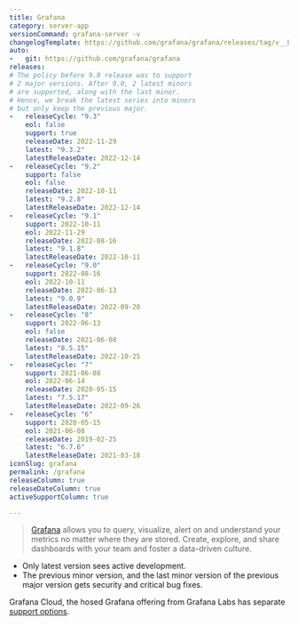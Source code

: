 ```yaml
---
title: Grafana
category: server-app
versionCommand: grafana-server -v
changelogTemplate: https://github.com/grafana/grafana/releases/tag/v__LATEST__
auto:
-   git: https://github.com/grafana/grafana
releases:
# The policy before 9.0 release was to support
# 2 major versions. After 9.0, 2 latest minors
# are supported, along with the last minor.
# Hence, we break the latest series into minors
# but only keep the previous major.
-   releaseCycle: "9.3"
    eol: false
    support: true
    releaseDate: 2022-11-29
    latest: "9.3.2"
    latestReleaseDate: 2022-12-14
-   releaseCycle: "9.2"
    support: false
    eol: false
    releaseDate: 2022-10-11
    latest: "9.2.8"
    latestReleaseDate: 2022-12-14
-   releaseCycle: "9.1"
    support: 2022-10-11
    eol: 2022-11-29
    releaseDate: 2022-08-16
    latest: "9.1.8"
    latestReleaseDate: 2022-10-11
-   releaseCycle: "9.0"
    support: 2022-08-16
    eol: 2022-10-11
    releaseDate: 2022-06-13
    latest: "9.0.9"
    latestReleaseDate: 2022-09-20
-   releaseCycle: "8"
    support: 2022-06-13
    eol: false
    releaseDate: 2021-06-08
    latest: "8.5.15"
    latestReleaseDate: 2022-10-25
-   releaseCycle: "7"
    support: 2021-06-08
    eol: 2022-06-14
    releaseDate: 2020-05-15
    latest: "7.5.17"
    latestReleaseDate: 2022-09-26
-   releaseCycle: "6"
    support: 2020-05-15
    eol: 2021-06-08
    releaseDate: 2019-02-25
    latest: "6.7.6"
    latestReleaseDate: 2021-03-18
iconSlug: grafana
permalink: /grafana
releaseColumn: true
releaseDateColumn: true
activeSupportColumn: true

---
```


> [Grafana](https://grafana.com/grafana/) allows you to query, visualize, alert on and understand your metrics no matter where they are stored. Create, explore, and share dashboards with your team and foster a data-driven culture.

- Only latest version sees active development.
- The previous minor version, and the last minor version of the previous major version gets security and critical bug fixes.

Grafana Cloud, the hosed Grafana offering from Grafana Labs has separate [support options](https://grafana.com/docs/grafana-cloud/account-management/support/).
